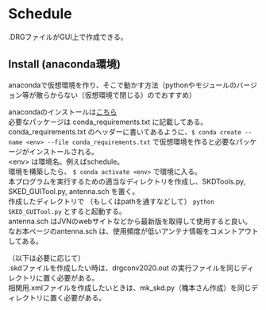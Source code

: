 # Schedule
.DRGファイルがGUI上で作成できる。
## Install (anaconda環境)
anacondaで仮想環境を作り、そこで動かす方法（pythonやモジュールのバージョン等が散らからない（仮想環境で閉じる）のでおすすめ）  

anacondaのインストールは[こちら](https://www.anaconda.com/download)  
必要なパッケージは conda_requirements.txt に記載してある。  
conda_requirements.txt のヘッダーに書いてあるように、`$ conda create --name <env> --file conda_requirements.txt` で仮想環境を作ると必要なパッケージがインストールされる。  
\<env> は環境名。例えばschedule。  
環境を構築したら、 `$ conda activate <env>` で環境に入る。  
本プログラムを実行するための適当なディレクトリを作成し、SKDTools.py, SKED_GUITool.py, antenna.sch を置く。  
作成したディレクトリで （もしくはpathを通すなどして） `python SKED_GUITool.py` とすると起動する。  
antenna.sch はJVNのwebサイトなどから最新版を取得して使用すると良い。なお本ページのantenna.sch は、使用頻度が低いアンテナ情報をコメントアウトしてある。

（以下は必要に応じて）  
.skdファイルを作成したい時は、drgconv2020.out の実行ファイルを同じディレクトリに置く必要がある。  
相関用.xmlファイルを作成したいときは、mk_skd.py（穐本さん作成）を同じディレクトリに置く必要がある。
